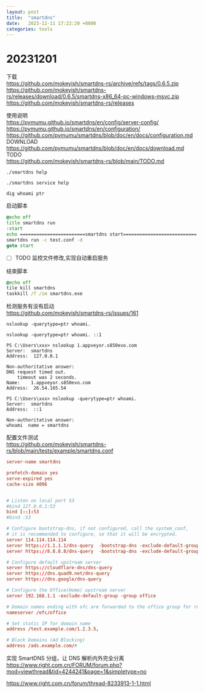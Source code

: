 ```yaml
---
layout: post
title:  "smartdns"
date:   2023-12-11 17:22:20 +0800
categories: tools
---
```


# 20231201

下载  
https://github.com/mokeyish/smartdns-rs/archive/refs/tags/0.6.5.zip  
https://github.com/mokeyish/smartdns-rs/releases/download/0.6.5/smartdns-x86_64-pc-windows-msvc.zip  
https://github.com/mokeyish/smartdns-rs/releases  

使用说明  
https://pymumu.github.io/smartdns/en/config/server-config/  
https://pymumu.github.io/smartdns/en/configuration/  
https://github.com/pymumu/smartdns/blob/doc/en/docs/configuration.md  
DOWNLOAD  
https://github.com/pymumu/smartdns/blob/doc/en/docs/download.md  
TODO  
https://github.com/mokeyish/smartdns-rs/blob/main/TODO.md  


```
./smartdns help
```

```
./smartdns service help
```

```
dig whoami ptr
```

启动脚本
```bat
@echo off
title smartdns run
:start
echo ========================smartdns start===========================
smartdns run -c test.conf -d
goto start
```

- [ ] TODO 监控文件修改,实现自动重启服务

结束脚本
```bat
@echo off
tile kill smartdns
taskkill /f /im smartdns.exe
```


检测服务有没有启动  
https://github.com/mokeyish/smartdns-rs/issues/161

```
nslookup -querytype=ptr whoami.
```

```
nslookup -querytype=ptr whoami. ::1
```

```
PS C:\Users\xxx> nslookup 1.appveyor.s850evo.com
Server:  smartdns
Address:  127.0.0.1

Non-authoritative answer:
DNS request timed out.
    timeout was 2 seconds.
Name:    1.appveyor.s850evo.com
Address:  26.54.165.54
```

```
PS C:\Users\xxx> nslookup -querytype=ptr whoami.
Server:  smartdns
Address:  ::1

Non-authoritative answer:
whoami  name = smartdns
```

配置文件测试  
https://github.com/mokeyish/smartdns-rs/blob/main/tests/example/smartdns.conf

```test.conf
server-name smartdns

prefetch-domain yes
serve-expired yes
cache-size 4096


# Listen on local port 53
#bind 127.0.0.1:53  
bind [::]:53
#bind :53

# Configure bootstrap-dns, if not configured, call the system_conf, 
# it is recommended to configure, so that it will be encrypted.
server 114.114.114.114
server https://1.1.1.1/dns-query  -bootstrap-dns -exclude-default-group
server https://8.8.8.8/dns-query  -bootstrap-dns -exclude-default-group

# Configure default upstream server
server https://cloudflare-dns/dns-query
server https://dns.quad9.net/dns-query
server https://dns.google/dns-query

# Configure the Office(Home) upstream server
server 192.168.1.1 -exclude-default-group -group office

# Domain names ending with ofc are forwarded to the office group for resolution
nameserver /ofc/office

# Set static IP for domain name
address /test.example.com/1.2.3.5,

# Block Domains (Ad Blocking)
address /ads.example.com/#
```



实现 SmartDNS 分组，让 DNS 解析内外完全分离  
https://www.right.com.cn/FORUM/forum.php?mod=viewthread&tid=4244241&page=1&simpletype=no

https://www.right.com.cn/forum/thread-8233913-1-1.html